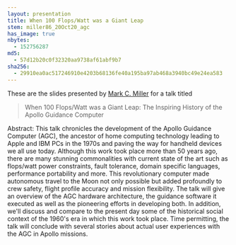 ```yaml
---
layout: presentation
title: When 100 Flops/Watt was a Giant Leap
stem: miller86_20Oct20_agc
has_image: true
nbytes:
  - 152756287
md5:
  - 57d12b20c0f32320aa9738af61abf9b7
sha256:
  - 29910ea0ac517246910e4203b68136fe40a195ba97ab468a3940bc49e24ea583
---
```

These are the slides presented by
[Mark C. Miller](https://github.com/markcmiller86) for a talk titled

> When 100 Flops/Watt was a Giant Leap: The Inspiring History of the Apollo Guidance Computer
 
Abstract: This talk chronicles the development of the Apollo Guidance Computer (AGC),
the ancestor of home computing technology leading to Apple and IBM PCs in the 1970s and
paving the way for handheld devices we all use today.  Although this work took place more
than 50 years ago, there are many stunning commonalities with current state of the art
such as flops/watt power constraints, fault tolerance, domain specific languages,
performance portability and more. This revolutionary computer made autonomous travel to
the Moon not only possible but added profoundly to crew safety, flight profile accuracy
and mission flexibility. The talk will give an overview of the AGC hardware architecture,
the guidance software it executed as well as the pioneering efforts in developing both.
In addition, we'll discuss and compare to the present day some of the historical social
context of the 1960's era in which this work took place. Time permitting, the talk will
conclude with several stories about actual user experiences with the AGC in Apollo missions.
